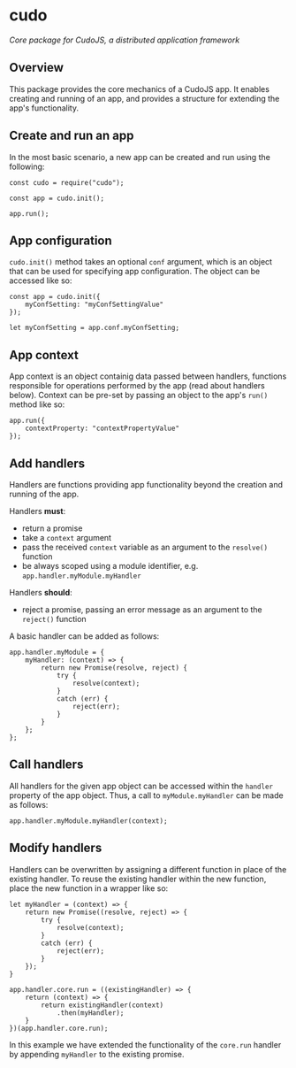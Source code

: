 # cudo

*Core package for CudoJS, a distributed application framework*

## Overview
This package provides the core mechanics of a CudoJS app. It enables creating and running of an app, and provides a structure for extending the app's functionality.

## Create and run an app
In the most basic scenario, a new app can be created and run using the following:
```
const cudo = require("cudo");

const app = cudo.init();

app.run();
```

## App configuration
`cudo.init()` method takes an optional `conf` argument, which is an object that can be used for specifying app configuration. The object can be accessed like so:
```
const app = cudo.init({
	myConfSetting: "myConfSettingValue"
});

let myConfSetting = app.conf.myConfSetting;
```

## App context
App context is an object containig data passed between handlers, functions responsible for operations performed by the app (read about handlers below). Context can be pre-set by passing an object to the app's `run()` method like so:
```
app.run({
	contextProperty: "contextPropertyValue"
});
```

## Add handlers
Handlers are functions providing app functionality beyond the creation and running of the app. 

Handlers **must**:
- return a promise
- take a `context` argument
- pass the received `context` variable as an argument to the `resolve()` function
- be always scoped using a module identifier, e.g. `app.handler.myModule.myHandler`

Handlers **should**:
- reject a promise, passing an error message as an argument to the `reject()` function

A basic handler can be added as follows:
```
app.handler.myModule = {
	myHandler: (context) => {
		return new Promise(resolve, reject) {
			try {
				resolve(context);
			}
			catch (err) {
				reject(err);
			}
		}
	};
};
```

## Call handlers
All handlers for the given app object can be accessed within the `handler` property of the app object. Thus, a call to `myModule.myHandler` can be made as follows:
```
app.handler.myModule.myHandler(context);
```

## Modify handlers
Handlers can be overwritten by assigning a different function in place of the existing handler. To reuse the existing handler within the new function, place the new function in a wrapper like so:
```
let myHandler = (context) => {
	return new Promise((resolve, reject) => {
		try {
			resolve(context);
		}
		catch (err) {
			reject(err);
		}
	});
}

app.handler.core.run = ((existingHandler) => {
    return (context) => {
        return existingHandler(context)
            .then(myHandler);
    }
})(app.handler.core.run);
```
In this example we have extended the functionality of the `core.run` handler by appending `myHandler` to the existing promise.
